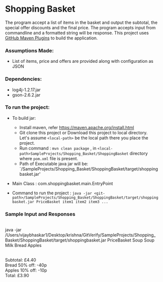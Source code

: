 # Shopping Basket

The program accept a list of items in the basket and output the subtotal, the special offer discounts and the final price. The program accepts input from commandline and a formatted string will be response. This project uses [GitHub Maven Plugins](https://github.com/github/maven-plugins) to build the application.

### Assumptions Made:
* List of items, price and offers are provided along with configuration as JSON

### Dependencies:
* log4j-1.2.17.jar
* gson-2.6.2.jar

### To run the project:
* To build jar: 
    * Install maven, refer <a>https://maven.apache.org/install.html</a>
    * Git clone this project or Download this project to local directory. Let's assume `<local-path>` be the local path there you place the project.
    * Run command : `mvn clean package` , in `<local-path>SampleProjects/Shopping_Basket/ShoppingBasket` directory where `pom.xml` file is present.
    * Path of Executable java jar will be: 
    `<local-path>/SampleProjects/Shopping_Basket/ShoppingBasket/target/shoppingbasket.jar'
     
* Main Class : com.shoppingbasket.main.EntryPoint
* Command to run the project : 
  `java -jar <git-path>/SampleProjects/Shopping_Basket/ShoppingBasket/target/shoppingbasket.jar PriceBasket item1 item2 item3 ...`

 ### Sample Input and Responses
 
<br /> java -jar /Users/vijaybhaskar1/Desktop/krishna/GitVerify/SampleProjects/Shopping_Basket/ShoppingBasket/target/shoppingbasket.jar PriceBasket Soup Soup Milk Bread Apples

<br /> Subtotal: £4.40
<br /> Bread 50% off: -40p
<br /> Apples 10% off: -10p
<br /> Total: £3.90
